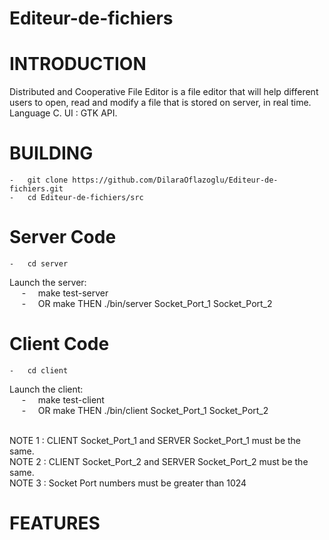 # Editeur-de-fichiers

# INTRODUCTION
Distributed and Cooperative File Editor is a file editor that will help different users to open, read and modify a file that is stored on server, in real time.
Language C. UI : GTK API.


# BUILDING
	-	git clone https://github.com/DilaraOflazoglu/Editeur-de-fichiers.git
	-	cd Editeur-de-fichiers/src
	
	
# Server Code
	-	cd server
Launch the server:  <br />
&nbsp; &nbsp; &nbsp;-&nbsp; &nbsp; &nbsp;make test-server <br />
&nbsp; &nbsp; &nbsp;-&nbsp; &nbsp; &nbsp;OR make THEN ./bin/server Socket_Port_1 Socket_Port_2 <br />

# Client Code
	-	cd client
Launch the client:  <br />
&nbsp; &nbsp; &nbsp;-&nbsp; &nbsp; &nbsp;make test-client <br />
&nbsp; &nbsp; &nbsp;-&nbsp; &nbsp; &nbsp;OR make THEN ./bin/client Socket_Port_1 Socket_Port_2 <br /> <br />
	
NOTE 1 : CLIENT Socket_Port_1 and SERVER Socket_Port_1 must be the same. <br />
NOTE 2 : CLIENT Socket_Port_2 and SERVER Socket_Port_2 must be the same. <br /> 
NOTE 3 : Socket Port numbers must be greater than 1024

# FEATURES
	
